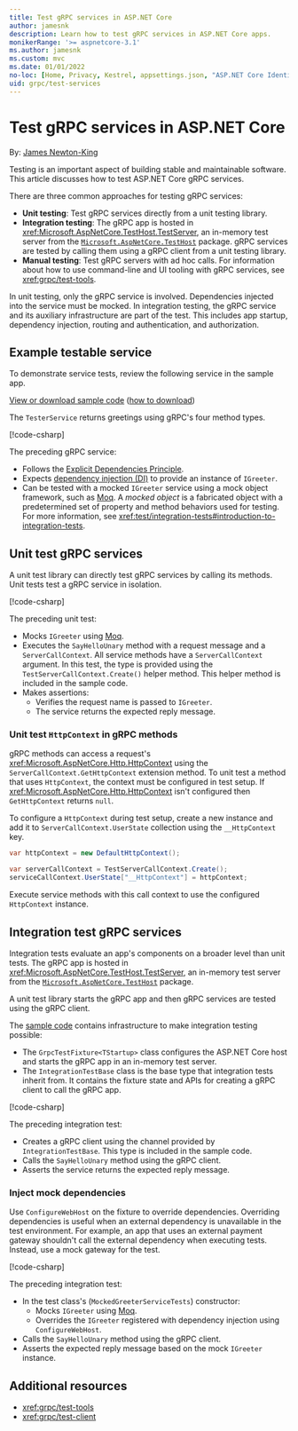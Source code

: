 ```yaml
---
title: Test gRPC services in ASP.NET Core
author: jamesnk
description: Learn how to test gRPC services in ASP.NET Core apps.
monikerRange: '>= aspnetcore-3.1'
ms.author: jamesnk
ms.custom: mvc
ms.date: 01/01/2022
no-loc: [Home, Privacy, Kestrel, appsettings.json, "ASP.NET Core Identity", cookie, Cookie, Blazor, "Blazor Server", "Blazor WebAssembly", "Identity", "Let's Encrypt", Razor, SignalR]
uid: grpc/test-services
---
```

# Test gRPC services in ASP.NET Core

By: [James Newton-King](https://twitter.com/jamesnk)

Testing is an important aspect of building stable and maintainable software. This article discusses how to test ASP.NET Core gRPC services.

There are three common approaches for testing gRPC services:

* **Unit testing**: Test gRPC services directly from a unit testing library.
* **Integration testing**: The gRPC app is hosted in <xref:Microsoft.AspNetCore.TestHost.TestServer>, an in-memory test server from the [`Microsoft.AspNetCore.TestHost`](https://www.nuget.org/packages/Microsoft.AspNetCore.TestHost) package. gRPC services are tested by calling them using a gRPC client from a unit testing library.
* **Manual testing**: Test gRPC servers with ad hoc calls. For information about how to use command-line and UI tooling with gRPC services, see <xref:grpc/test-tools>.

In unit testing, only the gRPC service is involved. Dependencies injected into the service must be mocked. In integration testing, the gRPC service and its auxiliary infrastructure are part of the test. This includes app startup, dependency injection, routing and authentication, and authorization.

## Example testable service

To demonstrate service tests, review the following service in the sample app. 

[View or download sample code](https://github.com/dotnet/AspNetCore.Docs/tree/main/aspnetcore/grpc/test-services/sample) ([how to download](xref:index#how-to-download-a-sample))

The `TesterService` returns greetings using gRPC's four method types.

[!code-csharp[](test-services/sample/Server/Services/TesterService.cs?name=snippet_TesterService)]

The preceding gRPC service:

* Follows the [Explicit Dependencies Principle](/dotnet/architecture/modern-web-apps-azure/architectural-principles#explicit-dependencies).
* Expects [dependency injection (DI)](xref:fundamentals/dependency-injection) to provide an instance of `IGreeter`.
* Can be tested with a mocked `IGreeter` service using a mock object framework, such as [Moq](https://www.nuget.org/packages/Moq). A *mocked object* is a fabricated object with a predetermined set of property and method behaviors used for testing. For more information, see <xref:test/integration-tests#introduction-to-integration-tests>.

## Unit test gRPC services

A unit test library can directly test gRPC services by calling its methods. Unit tests test a gRPC service in isolation.

[!code-csharp[](test-services/sample/Tests/Server/UnitTests/GreeterServiceTests.cs?name=snippet_SayHelloUnaryTest)]

The preceding unit test:

* Mocks `IGreeter` using [Moq](https://www.nuget.org/packages/Moq).
* Executes the `SayHelloUnary` method with a request message and a `ServerCallContext`. All service methods have a `ServerCallContext` argument. In this test, the type is provided using the `TestServerCallContext.Create()` helper method. This helper method is included in the sample code.
* Makes assertions:
  * Verifies the request name is passed to `IGreeter`.
  * The service returns the expected reply message.

### Unit test `HttpContext` in gRPC methods

gRPC methods can access a request's <xref:Microsoft.AspNetCore.Http.HttpContext> using the `ServerCallContext.GetHttpContext` extension method. To unit test a method that uses `HttpContext`, the context must be configured in test setup. If <xref:Microsoft.AspNetCore.Http.HttpContext> isn't configured then `GetHttpContext` returns `null`.

To configure a `HttpContext` during test setup, create a new instance and add it to `ServerCallContext.UserState` collection using the `__HttpContext` key.

```csharp
var httpContext = new DefaultHttpContext();

var serverCallContext = TestServerCallContext.Create();
serviceCallContext.UserState["__HttpContext"] = httpContext;
```

Execute service methods with this call context to use the configured `HttpContext` instance.

## Integration test gRPC services

Integration tests evaluate an app's components on a broader level than unit tests. The gRPC app is hosted in <xref:Microsoft.AspNetCore.TestHost.TestServer>, an in-memory test server from the [`Microsoft.AspNetCore.TestHost`](https://www.nuget.org/packages/Microsoft.AspNetCore.TestHost) package.

A unit test library starts the gRPC app and then gRPC services are tested using the gRPC client.

The [sample code](https://github.com/dotnet/AspNetCore.Docs/tree/main/aspnetcore/grpc/test-services/sample) contains infrastructure to make integration testing possible:

  * The `GrpcTestFixture<TStartup>` class configures the ASP.NET Core host and starts the gRPC app in an in-memory test server.
  * The `IntegrationTestBase` class is the base type that integration tests inherit from. It contains the fixture state and APIs for creating a gRPC client to call the gRPC app.

[!code-csharp[](test-services/sample/Tests/Server/IntegrationTests/GreeterServiceTests.cs?name=snippet_SayHelloUnaryTest)]

The preceding integration test:

* Creates a gRPC client using the channel provided by `IntegrationTestBase`. This type is included in the sample code.
* Calls the `SayHelloUnary` method using the gRPC client.
* Asserts the service returns the expected reply message.

### Inject mock dependencies

Use `ConfigureWebHost` on the fixture to override dependencies. Overriding dependencies is useful when an external dependency is unavailable in the test environment. For example, an app that uses an external payment gateway shouldn't call the external dependency when executing tests. Instead, use a mock gateway for the test.

[!code-csharp[](test-services/sample/Tests/Server/IntegrationTests/MockedGreeterServiceTests.cs?name=snippet_SayHelloUnaryTest)]

The preceding integration test:

* In the test class's (`MockedGreeterServiceTests`) constructor:
  * Mocks `IGreeter` using [Moq](https://www.nuget.org/packages/Moq).
  * Overrides the `IGreeter` registered with dependency injection using `ConfigureWebHost`. 
* Calls the `SayHelloUnary` method using the gRPC client.
* Asserts the expected reply message based on the mock `IGreeter` instance.

## Additional resources

* <xref:grpc/test-tools>
* <xref:grpc/test-client>
